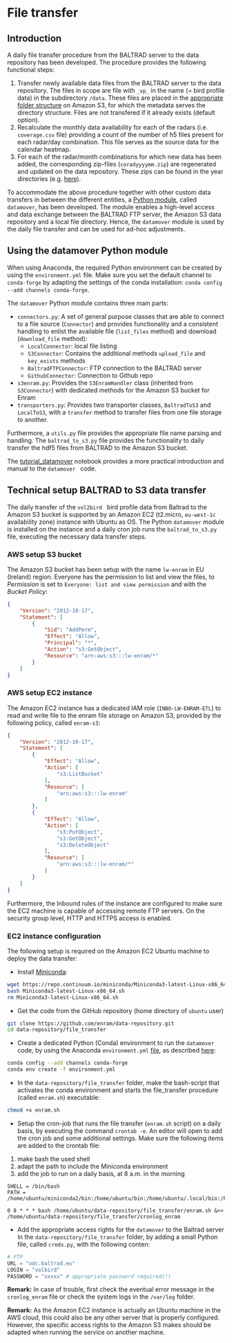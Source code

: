 # File transfer

## Introduction

A daily file transfer procedure from the BALTRAD server to the data repository has been developed. The procedure provides the following functional steps:
1. Transfer newly available data files from the BALTRAD server to the data repository. The files in scope are file with `_vp_` in the name (= bird profile data) in the subdirectory `/data`. These files are placed in the [appropriate folder structure](https://github.com/enram/data-repository#browsing-the-data) on Amazon S3, for which  the metadata serves the directory structure. Files are not transfered if it already exists (default option).
2. Recalculate the monthly data availability for each of the radars (i.e. `coverage.csv` file) providing a count of the number of h5 files present for each radar/day combination. This file serves as the source data for the calendar heatmap. 
3. For each of the radar/month combinations for which new data has been added, the corresponding zip-files (`coradyyyymm.zip`) are regenerated and updated on the data repository. These zips can be found in the year directories (e.g. [here](http://enram.github.io/data-repository/?prefix=nl/dbl/2017/)).

To accommodate the above procedure together with other custom data transfers in between the different entities, a [Python module](https://github.com/enram/data-repository/tree/master/file_transfer/datamover), called `datamover`,  has been developed. The module enables a high-level access and data exchange between the BALTRAD FTP server, the Amazon S3 data repository and a local file directory. Hence, the `datamover` module is used by the daily file transfer and can be used for ad-hoc adjustments.

## Using the datamover Python module

When using Anaconda, the required Python environment can be created by using the `environment.yml` file. Make sure you set the default channel to `conda-forge` by adapting the settings of the conda installation: `conda config --add channels conda-forge`. 

The `datamover` Python module contains three main parts:

- `connectors.py`: A set of general purpose classes that are able to connect to a file source  (`Connector`) and provides functionality and a consistent handling to enlist the available file (`list_files` method) and download (`download_file` method):
  - `LocalConnector`: local file listing
  - `S3Connector`: Contains the additional methods `upload_file` and `key_exists` methods
  - `BaltradFTPConnector`: FTP connection to the BALTRAD server
  - `GithubConnector`: Connection to Github repo
- `s3enram.py`: Provides the `S3EnramHandler` class (inherited from `S3Connector`) with dedicated methods for the Amazon S3 bucket for Enram
- `transporters.py`:  Provides two transporter classes, `BaltradToS3` and `LocalToS3`, with a `transfer` method to transfer files from one file storage to another.

Furthermore, a `utils.py` file provides the appropriate file name parsing and handling. The `baltrad_to_s3.py` file provides the functionality to daily transfer the hdf5 files from BALTRAD to the Amazon S3 bucket. 

The [tutorial_datamover](tutorial_datamover.ipynb) notebook provides a more practical introduction and manual to the `datamover ` code.


## Technical setup BALTRAD to S3 data transfer

The daily transfer of the `vol2bird ` bird profile data from Baltrad to the Amazon S3 bucket is supported by an Amazon EC2 (t2.micro, `eu-west-1c` availability zone) instance with Ubuntu as OS. The Python `datamover` module is installed on the instance and a daily cron job runs the `baltrad_to_s3.py` file, executing the necessary data transfer steps.

### AWS setup S3 bucket

The Amazon S3 bucket has been setup with the name `lw-enram` in EU (Ireland) region.  Everyone has the permission to list and view the files, to *Permission* is set to  `Everyone: list and view permission` and with the *Bucket Policy*:

```json
{
	"Version": "2012-10-17",
	"Statement": [
		{
			"Sid": "AddPerm",
			"Effect": "Allow",
			"Principal": "*",
			"Action": "s3:GetObject",
			"Resource": "arn:aws:s3:::lw-enram/*"
		}
	]
}
```

###  AWS setup EC2 instance

The Amazon EC2 instance has a dedicated IAM role (`INBO-LW-ENRAM-ETL`) to read and write file to the enram file storage on Amazon S3, provided by the following policy, called `enram-s3`:

```json
{
    "Version": "2012-10-17",
    "Statement": [
        {
            "Effect": "Allow",
            "Action": [
                "s3:ListBucket"
            ],
            "Resource": [
                "arn:aws:s3:::lw-enram"
            ]
        },
        {
            "Effect": "Allow",
            "Action": [
                "s3:PutObject",
                "s3:GetObject",
                "s3:DeleteObject"
            ],
            "Resource": [
                "arn:aws:s3:::lw-enram/*"
            ]
        }
    ]
}
```

Furthermore, the Inbound rules of the instance are configured to make sure the EC2 machine is capable of accessing remote FTP servers. On the security group level, HTTP and HTTPS access is enabled. 

### EC2 instance configuration

The following setup is required on the Amazon EC2 Ubuntu machine to deploy the data transfer:

- Install [Miniconda](https://conda.io/docs/install/quick.html#linux-miniconda-install):
```bash
wget https://repo.continuum.io/miniconda/Miniconda3-latest-Linux-x86_64.sh
bash Miniconda3-latest-Linux-x86_64.sh
rm Miniconda3-latest-Linux-x86_64.sh
```
- Get the code from the GitHub repository (home directory of `ubuntu` user)
```bash
git clone https://github.com/enram/data-repository.git
cd data-repository/file_transfer
```
- Create a dedicated Python (Conda) environment to run the `datamover` code, by using the Anaconda `environment.yml` [file](https://github.com/enram/data-repository/blob/master/file_transfer/environment.yml), as described [here](https://conda.io/docs/using/envs.html#use-environment-from-file):
```bash
conda config --add channels conda-forge
conda env create -f environment.yml
```
- In the `data-repository/file_transfer` folder, make the bash-script that activates the conda environment and starts the file_transfer procedure (called `enram.sh`) executable:
```bash
chmod +x enram.sh
```
- Setup the cron-job that runs the file transfer (`enram.sh` script) on a daily basis, by executing the command `crontab -e`. An editor will open to add the cron job and some additional settings. Make sure the following items are added to the crontab file:
 1. make bash the used shell
 2. adapt the path to include the Miniconda environment
 3. add the job to run on a daily basis, at 8 a.m. in the morning

```
SHELL = /bin/bash
PATH = /home/ubuntu/miniconda2/bin:/home/ubuntu/bin:/home/ubuntu/.local/bin:/home/ubuntu/miniconda2/bin:/usr/local/sbin:/usr/local/bin:/usr/sbin:/usr/bin:/sbin:/bin:/snap/bin

0 8 * * * bash /home/ubuntu/data-repository/file_transfer/enram.sh &>>  /home/ubuntu/data-repository/file_transfer/cronlog_enram
```
- Add the appropriate access rights for the `datamover` to the Baltrad server In the `data-repository/file_transfer` folder, by adding a small Python file, called `creds.py`, with the following conten:

```python
# FTP
URL = "odc.baltrad.eu"
LOGIN = "volbird"
PASSWORD = "xxxxx" # appropriate password required(!)
```

**Remark:** In case of trouble, first check the eventual error message in the `cronlog_enram` file or check the system logs in the `/var/log` folder.

**Remark:** As the Amazon EC2 instance is actually an Ubuntu machine in the AWS cloud, this could also be any other server that is properly configured. However, the specific access rights to the Amazon S3 makes should be adapted when running the service on another machine. 










